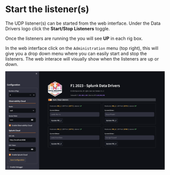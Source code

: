 # Start the listener(s)

The UDP listener(s) can be started from the web interface. Under the Data Drivers logo click the **Start/Stop Listeners** toggle.

Once the listeners are running the you will see **UP** in each rig box.



In the web interface click on the `Administration` menu (top right), this will give you a drop down menu where you can easily start and stop the listeners. The web interace will visually show when the listeners are up or down.

![Listener Up](/assets/screenshots/f1_2023_listeners_running.png)
